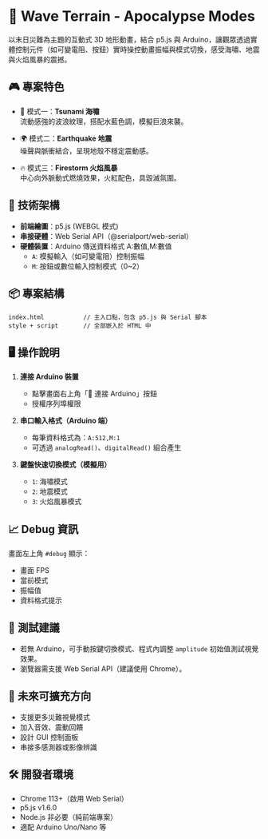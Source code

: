 
# 🌋 Wave Terrain - Apocalypse Modes

以末日災難為主題的互動式 3D 地形動畫，結合 p5.js 與 Arduino，讓觀眾透過實體控制元件（如可變電阻、按鈕）實時操控動畫振幅與模式切換，感受海嘯、地震與火焰風暴的震撼。

## 🎮 專案特色

- 🌊 模式一：**Tsunami 海嘯**  
  流動感強的波浪紋理，搭配水藍色調，模擬巨浪來襲。

- 🌍 模式二：**Earthquake 地震**  
  噪聲與脈衝結合，呈現地殼不穩定震動感。

- 🔥 模式三：**Firestorm 火焰風暴**  
  中心向外脈動式燃燒效果，火紅配色，具毀滅氛圍。

## 🧰 技術架構

- **前端繪圖**：p5.js (WEBGL 模式)
- **串接硬體**：Web Serial API（@serialport/web-serial）
- **硬體裝置**：Arduino 傳送資料格式 A:數值,M:數值
  - `A`: 模擬輸入（如可變電阻）控制振幅
  - `M`: 按鈕或數位輸入控制模式（0~2）

## 📦 專案結構

```
index.html           // 主入口點，包含 p5.js 與 Serial 腳本
style + script       // 全部嵌入於 HTML 中
```

## 🖥️ 操作說明

1. **連接 Arduino 裝置**
   - 點擊畫面右上角「🔌 連接 Arduino」按鈕
   - 授權序列埠權限

2. **串口輸入格式（Arduino 端）**
   - 每筆資料格式為：`A:512,M:1`
   - 可透過 `analogRead()`、`digitalRead()` 組合產生

3. **鍵盤快速切換模式（模擬用）**
   - `1`: 海嘯模式
   - `2`: 地震模式
   - `3`: 火焰風暴模式

## 📈 Debug 資訊

畫面左上角 `#debug` 顯示：
- 畫面 FPS
- 當前模式
- 振幅值
- 資料格式提示

## 🧪 測試建議

- 若無 Arduino，可手動按鍵切換模式、程式內調整 `amplitude` 初始值測試視覺效果。
- 瀏覽器需支援 Web Serial API（建議使用 Chrome）。

## 🧵 未來可擴充方向

- 支援更多災難視覺模式
- 加入音效、震動回饋
- 設計 GUI 控制面板
- 串接多感測器或影像辨識

## 🛠️ 開發者環境

- Chrome 113+（啟用 Web Serial）
- p5.js v1.6.0
- Node.js 非必要（純前端專案）
- 適配 Arduino Uno/Nano 等
